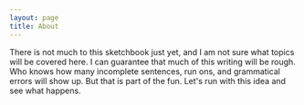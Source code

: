 ```yaml
---
layout: page
title: About
---
```


There is not much to this sketchbook just yet, and I am not sure what topics will be covered here. I can guarantee that much of this writing will be rough.
Who knows how many incomplete sentences, run ons, and grammatical errors will 
show up. But that is part of the fun. Let's run with this idea and see what happens.